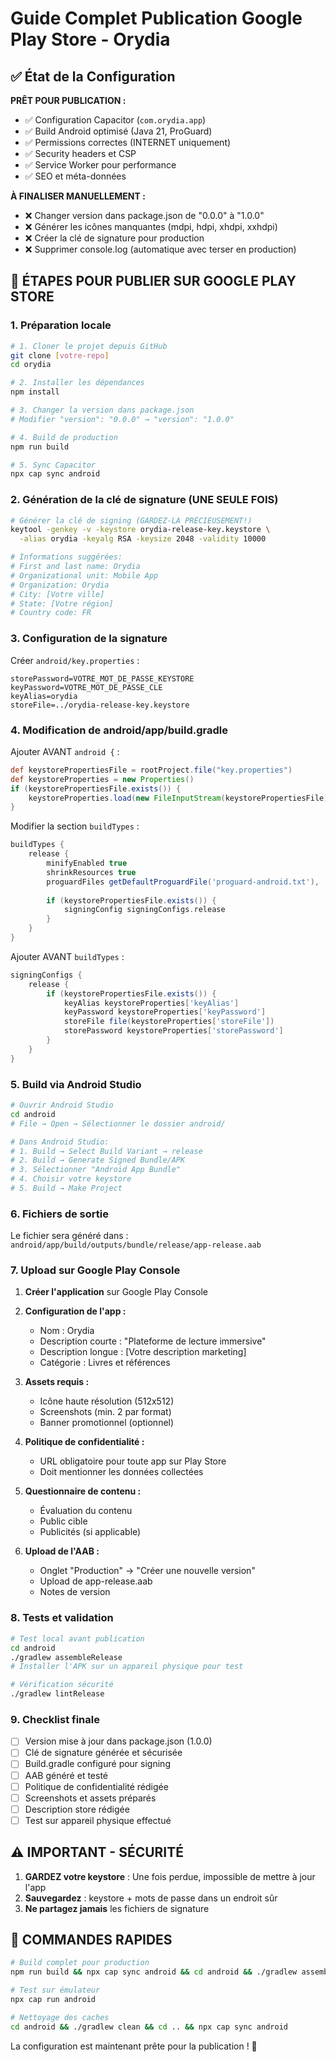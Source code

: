 # Guide Complet Publication Google Play Store - Orydia

## ✅ État de la Configuration

**PRÊT POUR PUBLICATION :**
- ✅ Configuration Capacitor (`com.orydia.app`)
- ✅ Build Android optimisé (Java 21, ProGuard)
- ✅ Permissions correctes (INTERNET uniquement)
- ✅ Security headers et CSP
- ✅ Service Worker pour performance
- ✅ SEO et méta-données

**À FINALISER MANUELLEMENT :**
- ❌ Changer version dans package.json de "0.0.0" à "1.0.0"
- ❌ Générer les icônes manquantes (mdpi, hdpi, xhdpi, xxhdpi)
- ❌ Créer la clé de signature pour production
- ❌ Supprimer console.log (automatique avec terser en production)

## 🚀 ÉTAPES POUR PUBLIER SUR GOOGLE PLAY STORE

### 1. Préparation locale

```bash
# 1. Cloner le projet depuis GitHub
git clone [votre-repo]
cd orydia

# 2. Installer les dépendances
npm install

# 3. Changer la version dans package.json
# Modifier "version": "0.0.0" → "version": "1.0.0"

# 4. Build de production
npm run build

# 5. Sync Capacitor
npx cap sync android
```

### 2. Génération de la clé de signature (UNE SEULE FOIS)

```bash
# Générer la clé de signing (GARDEZ-LA PRÉCIEUSEMENT!)
keytool -genkey -v -keystore orydia-release-key.keystore \
  -alias orydia -keyalg RSA -keysize 2048 -validity 10000

# Informations suggérées:
# First and last name: Orydia
# Organizational unit: Mobile App
# Organization: Orydia
# City: [Votre ville]
# State: [Votre région]
# Country code: FR
```

### 3. Configuration de la signature

Créer `android/key.properties` :
```properties
storePassword=VOTRE_MOT_DE_PASSE_KEYSTORE
keyPassword=VOTRE_MOT_DE_PASSE_CLE
keyAlias=orydia
storeFile=../orydia-release-key.keystore
```

### 4. Modification de android/app/build.gradle

Ajouter AVANT `android {` :
```gradle
def keystorePropertiesFile = rootProject.file("key.properties")
def keystoreProperties = new Properties()
if (keystorePropertiesFile.exists()) {
    keystoreProperties.load(new FileInputStream(keystorePropertiesFile))
}
```

Modifier la section `buildTypes` :
```gradle
buildTypes {
    release {
        minifyEnabled true
        shrinkResources true
        proguardFiles getDefaultProguardFile('proguard-android.txt'), 'proguard-rules.pro'
        
        if (keystorePropertiesFile.exists()) {
            signingConfig signingConfigs.release
        }
    }
}
```

Ajouter AVANT `buildTypes` :
```gradle
signingConfigs {
    release {
        if (keystorePropertiesFile.exists()) {
            keyAlias keystoreProperties['keyAlias']
            keyPassword keystoreProperties['keyPassword']
            storeFile file(keystoreProperties['storeFile'])
            storePassword keystoreProperties['storePassword']
        }
    }
}
```

### 5. Build via Android Studio

```bash
# Ouvrir Android Studio
cd android
# File → Open → Sélectionner le dossier android/

# Dans Android Studio:
# 1. Build → Select Build Variant → release
# 2. Build → Generate Signed Bundle/APK
# 3. Sélectionner "Android App Bundle"
# 4. Choisir votre keystore
# 5. Build → Make Project
```

### 6. Fichiers de sortie

Le fichier sera généré dans :
`android/app/build/outputs/bundle/release/app-release.aab`

### 7. Upload sur Google Play Console

1. **Créer l'application** sur Google Play Console
2. **Configuration de l'app :**
   - Nom : Orydia
   - Description courte : "Plateforme de lecture immersive"
   - Description longue : [Votre description marketing]
   - Catégorie : Livres et références

3. **Assets requis :**
   - Icône haute résolution (512x512)
   - Screenshots (min. 2 par format)
   - Banner promotionnel (optionnel)

4. **Politique de confidentialité :**
   - URL obligatoire pour toute app sur Play Store
   - Doit mentionner les données collectées

5. **Questionnaire de contenu :**
   - Évaluation du contenu
   - Public cible
   - Publicités (si applicable)

6. **Upload de l'AAB :**
   - Onglet "Production" → "Créer une nouvelle version"
   - Upload de app-release.aab
   - Notes de version

### 8. Tests et validation

```bash
# Test local avant publication
cd android
./gradlew assembleRelease
# Installer l'APK sur un appareil physique pour test

# Vérification sécurité
./gradlew lintRelease
```

### 9. Checklist finale

- [ ] Version mise à jour dans package.json (1.0.0)
- [ ] Clé de signature générée et sécurisée
- [ ] Build.gradle configuré pour signing
- [ ] AAB généré et testé
- [ ] Politique de confidentialité rédigée
- [ ] Screenshots et assets préparés
- [ ] Description store rédigée
- [ ] Test sur appareil physique effectué

## ⚠️ IMPORTANT - SÉCURITÉ

1. **GARDEZ votre keystore** : Une fois perdue, impossible de mettre à jour l'app
2. **Sauvegardez** : keystore + mots de passe dans un endroit sûr
3. **Ne partagez jamais** les fichiers de signature

## 📱 COMMANDES RAPIDES

```bash
# Build complet pour production
npm run build && npx cap sync android && cd android && ./gradlew assembleRelease

# Test sur émulateur
npx cap run android

# Nettoyage des caches
cd android && ./gradlew clean && cd .. && npx cap sync android
```

La configuration est maintenant prête pour la publication ! 🚀